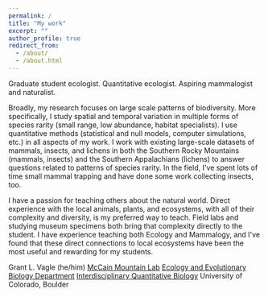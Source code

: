 ```yaml
---
permalink: /
title: "My work"
excerpt: ""
author_profile: true
redirect_from:
  - /about/
  - /about.html
---
```


Graduate student ecologist. Quantitative ecologist. Aspiring mammalogist and naturalist.

Broadly, my research focuses on large scale patterns of biodiversity. More specifically, I study spatial and temporal variation in multiple forms of species rarity (small range, low abundance, habitat specialists). I use quantitative methods (statistical and null models, computer simulations, etc.) in all aspects of my work. I work with existing large-scale datasets of mammals, insects, and lichens in both the Southern Rocky Mountains (mammals, insects) and the Southern Appalachians (lichens) to answer questions related to patterns of species rarity. In the field, I've spent lots of time small mammal trapping and have done some work collecting insects, too.

I have a passion for teaching others about the natural world. Direct experience with the local animals, plants, and ecosystems, with all of their complexity and diversity, is my preferred way to teach. Field labs and studying museum specimens both bring that complexity directly to the student. I have experience teaching both Ecology and Mammalogy, and I've found that these direct connections to local ecosystems have been the most useful and rewarding for my students.




Grant L. Vagle (he/him)
[McCain Mountain Lab](https://spot.colorado.edu/~mccainc/ "McCain Lab")
[Ecology and Evolutionary Biology Department](https://colorado.edu/ebio "CU - EBIO")
[Interdisciplinary Quantitative Biology](https://www.colorado.edu/certificate/iqbiology/ "IQ Biology")
University of Colorado, Boulder
